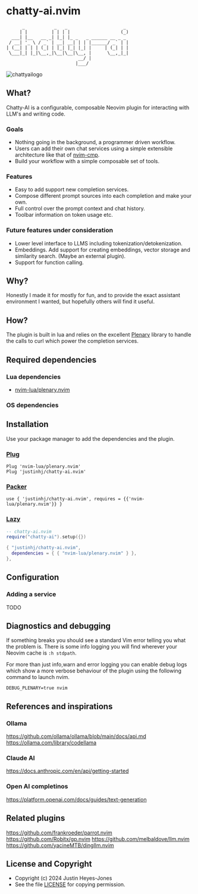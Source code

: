 # chatty-ai.nvim

```
      _           _   _                     _ 
     | |         | | | |                   (_)
  ___| |__   __ _| |_| |_ _   _ ______ __ _ _ 
 / __| '_ \ / _` | __| __| | | |______/ _` | |
| (__| | | | (_| | |_| |_| |_| |     | (_| | |
 \___|_| |_|\__,_|\__|\__|\__, |      \__,_|_|
                           __/ |              
                          |___/          
```

![chattyailogo](https://github.com/user-attachments/assets/8c97b63e-36f4-48b9-8718-445e2d9e7223)

## What?

Chatty-AI is a configurable, composable Neovim plugin for interacting with LLM's and writing code.

### Goals

- Nothing going in the background, a programmer driven workflow.
- Users can add their own chat services using a simple extensible architecture like that of [nvim-cmp](https://github.com/hrsh7th/nvim-cmp). 
- Build your workflow with a simple composable set of tools.

### Features

- Easy to add support new completion services.
- Compose different prompt sources into each completion and make your own.
- Full control over the prompt context and chat history.
- Toolbar information on token usage etc.

### Future features under consideration

- Lower level interface to LLMS including tokenization/detokenization.
- Embeddings. Add support for creating embeddings, vector storage and similarity search. (Maybe an external plugin).
- Support for function calling.

## Why?

Honestly I made it for mostly for fun, and to provide the exact assistant environment I wanted, but hopefully others will find it useful.

## How?

The plugin is built in lua and relies on the excellent [Plenary]() library to handle the calls to curl which power the completion services.

## Required dependencies

### Lua dependencies
- [nvim-lua/plenary.nvim](https://github.com/nvim-lua/plenary.nvim)

### OS dependencies

## Installation
Use your package manager to add the dependencies and the plugin. 

### [Plug](https://github.com/junegunn/vim-plug)

```
Plug 'nvim-lua/plenary.nvim'
Plug 'justinhj/chatty-ai.nvim'
```

### [Packer](https://github.com/wbthomason/packer.nvim)

```
use { 'justinhj/chatty-ai.nvim', requires = {{'nvim-lua/plenary.nvim'}} }
```

### [Lazy](https://github.com/folke/lazy.nvim)

``` lua
-- chatty-ai.nvim
require("chatty-ai").setup({})

{ "justinhj/chatty-ai.nvim",
  dependencies = { { "nvim-lua/plenary.nvim" } },
},
```

## Configuration

### Adding a service

TODO

## Diagnostics and debugging
If something breaks you should see a standard Vim error telling you what the problem is. There is some info logging you will find wherever your Neovim cache is `:h stdpath`.

For more than just info,warn and error logging you can enable debug logs which show a more verbose behaviour of the plugin using the following command to launch nvim.

`DEBUG_PLENARY=true nvim`

## References and inspirations

### Ollama

https://github.com/ollama/ollama/blob/main/docs/api.md
https://ollama.com/library/codellama

### Claude AI

https://docs.anthropic.com/en/api/getting-started

### Open AI completinos

https://platform.openai.com/docs/guides/text-generation

## Related plugins

https://github.com/frankroeder/parrot.nvim
https://github.com/Robitx/gp.nvim
https://github.com/melbaldove/llm.nvim
https://github.com/yacineMTB/dingllm.nvim

## License and Copyright

- Copyright (c) 2024 Justin Heyes-Jones
- See the file [LICENSE](LICENSE) for copying permission.
